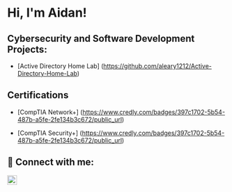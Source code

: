 <h1>Hi, I'm Aidan!</h1>

<h2> Cybersecurity and Software Development Projects:</h2>

- [Active Directory Home Lab] (https://github.com/aleary1212/Active-Directory-Home-Lab)

<h2>Certifications</h2>

- [CompTIA Network+] (https://www.credly.com/badges/397c1702-5b54-487b-a5fe-2fe134b3c672/public_url)

- [CompTIA Security+] (https://www.credly.com/badges/397c1702-5b54-487b-a5fe-2fe134b3c672/public_url)

<h2> 🤳 Connect with me:</h2>

[<img align="left" alt="AidanLeary | LinkedIn" width="22px" src="https://cdn.jsdelivr.net/npm/simple-icons@v3/icons/linkedin.svg" />][linkedin]


[linkedin]: https://www.linkedin.com/in/aidan-leary-/

